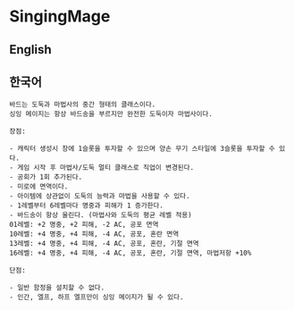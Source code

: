 # SingingMage

## English

## 한국어

    바드는 도둑과 마법사의 중간 형태의 클래스이다.
    싱잉 메이지는 항상 바드송을 부르지만 완전한 도둑이자 마법사이다.

    장점:

    - 캐릭터 생성시 창에 1슬롯을 투자할 수 있으며 양손 무기 스타일에 3슬롯을 투자할 수 있다.
    - 게임 시작 후 마법사/도둑 멀티 클래스로 직업이 변경된다.
    - 공회가 1회 추가된다.
    - 미로에 면역이다.
    - 아이템에 상관없이 도둑의 능력과 마법을 사용할 수 있다.
    - 1레벨부터 6레벨마다 명중과 피해가 1 증가한다.
    - 바드송이 항상 울린다. (마법사와 도둑의 평균 레벨 적용)
    01레벨: +2 명중, +2 피해, -2 AC, 공포 면역
    10레벨: +4 명중, +4 피해, -4 AC, 공포, 혼란 면역
    13레벨: +4 명중, +4 피해, -4 AC, 공포, 혼란, 기절 면역
    16레벨: +4 명중, +4 피해, -4 AC, 공포, 혼란, 기절 면역, 마법저항 +10%

    단점:

    - 일반 함정을 설치할 수 없다.
    - 인간, 엘프, 하프 엘프만이 싱잉 메이지가 될 수 있다.